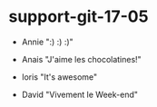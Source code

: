 # support-git-17-05

- Annie ":) :) :)"

- Anais "J'aime les chocolatines!"

- loris "It's awesome"

- David "Vivement le Week-end"
